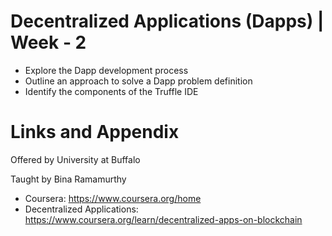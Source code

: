 # Decentralized Applications (Dapps) | Week - 2


* Explore the Dapp development process
* Outline an approach to solve a Dapp problem definition
* Identify the components of the Truffle IDE


Links and Appendix
========================================================
Offered by University at Buffalo

Taught by Bina Ramamurthy


- Coursera: https://www.coursera.org/home
- Decentralized Applications: https://www.coursera.org/learn/decentralized-apps-on-blockchain
